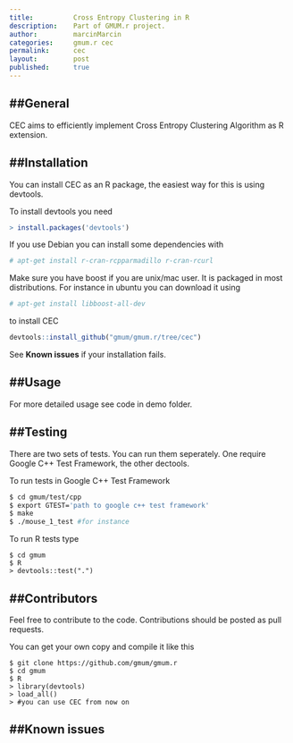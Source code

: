 ```yaml
---
title:          Cross Entropy Clustering in R
description:    Part of GMUM.r project.
author:         marcinMarcin
categories:     gmum.r cec
permalink:      cec
layout:         post
published:      true
---
```


##General
------

CEC aims to efficiently implement Cross Entropy Clustering Algorithm as R extension.

##Installation
-----------

You can install CEC as an R package, the easiest way for this is using devtools.

To install devtools you need

```R
> install.packages('devtools')
```

If you use Debian you can install some dependencies with

```bash
# apt-get install r-cran-rcpparmadillo r-cran-rcurl
```

Make sure you have boost if you are unix/mac user. It is packaged in most distributions.
For instance in ubuntu you can download it using

```bash
# apt-get install libboost-all-dev
```

to install CEC

```R
devtools::install_github("gmum/gmum.r/tree/cec")
```

See **Known issues** if your installation fails.

##Usage
-----

For more detailed usage see code in demo folder.

##Testing
-----
There are two sets of tests. You can run them seperately. One require Google C++ Test Framework, the other dectools.

To run tests in Google C++ Test Framework

```bash
$ cd gmum/test/cpp
$ export GTEST='path to google c++ test framework'
$ make
$ ./mouse_1_test #for instance
```

To run R tests type

```
$ cd gmum
$ R
> devtools::test(".")
```

##Contributors
---------
Feel free to contribute to the code. Contributions should be posted as pull requests.

You can get your own copy and compile it like this

```
$ git clone https://github.com/gmum/gmum.r
$ cd gmum
$ R
> library(devtools)
> load_all()
> #you can use CEC from now on
```

##Known issues
---------
